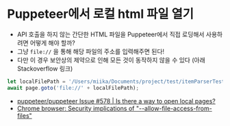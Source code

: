 # Puppeteer에서 로컬 html 파일 열기

- API 호출을 하지 않는 간단한 HTML 파일을 Puppeteer에서 직접 로딩해서 사용하려면 어떻게 해야 할까?
- 그냥 `file://` 을 통해 해당 파일의 주소를 입력해주면 된다!
- 다만 이 경우 보안상의 제약으로 인해 모든 것이 동작하지 않을 수 있다 (아래 Stackoverflow 링크)

```javascript
let localFilePath = '/Users/miika/Documents/project/test/itemParserTest.html'
await page.goto('file://' + localFilePath);
```

- [puppeteer/puppeteer Issue #578 | Is there a way to open local pages?](https://github.com/puppeteer/puppeteer/issues/578)
- [Chrome browser: Security implications of "--allow-file-access-from-files"](https://stackoverflow.com/questions/29371600/chrome-browser-security-implications-of-allow-file-access-from-files)
